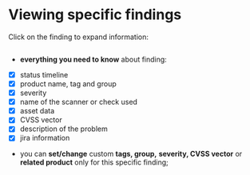 # Viewing specific findings

Click on the finding to expand information:

<figure><img src="../../.gitbook/assets/find view.gif" alt=""><figcaption></figcaption></figure>

* **everything you need to know** about finding:&#x20;

<!---->

* [x] status timeline
* [x] product name, tag and group
* [x] severity
* [x] name of the scanner or check used
* [x] asset data
* [x] CVSS vector
* [x] description of the problem
* [x] jira information&#x20;

<!---->

* you can **set/change** custom **tags, group,** **severity, CVSS vector** or **related product** only for this specific finding;
